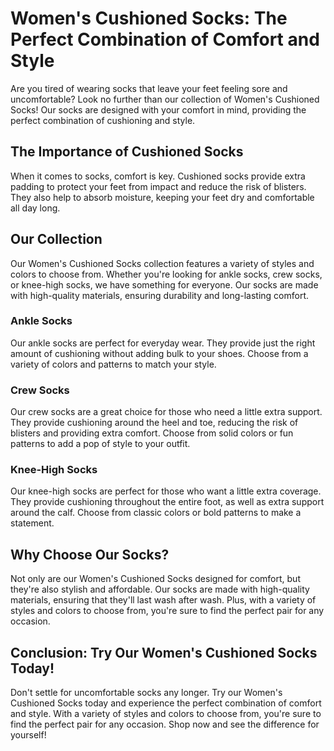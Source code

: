 # Women's Cushioned Socks: The Perfect Combination of Comfort and Style

Are you tired of wearing socks that leave your feet feeling sore and uncomfortable? Look no further than our collection of Women's Cushioned Socks! Our socks are designed with your comfort in mind, providing the perfect combination of cushioning and style.

## The Importance of Cushioned Socks

When it comes to socks, comfort is key. Cushioned socks provide extra padding to protect your feet from impact and reduce the risk of blisters. They also help to absorb moisture, keeping your feet dry and comfortable all day long.

## Our Collection

Our Women's Cushioned Socks collection features a variety of styles and colors to choose from. Whether you're looking for ankle socks, crew socks, or knee-high socks, we have something for everyone. Our socks are made with high-quality materials, ensuring durability and long-lasting comfort.

### Ankle Socks

Our ankle socks are perfect for everyday wear. They provide just the right amount of cushioning without adding bulk to your shoes. Choose from a variety of colors and patterns to match your style.

### Crew Socks

Our crew socks are a great choice for those who need a little extra support. They provide cushioning around the heel and toe, reducing the risk of blisters and providing extra comfort. Choose from solid colors or fun patterns to add a pop of style to your outfit.

### Knee-High Socks

Our knee-high socks are perfect for those who want a little extra coverage. They provide cushioning throughout the entire foot, as well as extra support around the calf. Choose from classic colors or bold patterns to make a statement.

## Why Choose Our Socks?

Not only are our Women's Cushioned Socks designed for comfort, but they're also stylish and affordable. Our socks are made with high-quality materials, ensuring that they'll last wash after wash. Plus, with a variety of styles and colors to choose from, you're sure to find the perfect pair for any occasion.

## Conclusion: Try Our Women's Cushioned Socks Today!

Don't settle for uncomfortable socks any longer. Try our Women's Cushioned Socks today and experience the perfect combination of comfort and style. With a variety of styles and colors to choose from, you're sure to find the perfect pair for any occasion. Shop now and see the difference for yourself!